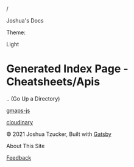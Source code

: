 /

Joshua's Docs

Theme:

Light

Generated Index Page - Cheatsheets/Apis
=======================================

.. (Go Up a Directory)

[gmaps-js](/cheatsheets/apis/gmaps-js/)

[cloudinary](/cheatsheets/apis/cloudinary/)

© 2021 Joshua Tzucker, Built with [Gatsby](https://www.gatsbyjs.org)

<span class="MuiButton-label">About This Site</span>

[Feedback](https://docs.google.com/forms/d/e/1FAIpQLScDGobzD52IsjgXRdxjUU9qu3qvvmRTMfBSzIzNEbC44iVzLw/viewform?usp=pp_url&entry.913929489=)
